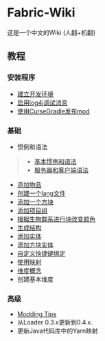 # Fabric-Wiki
这是一个中文的Wiki  (人翻+机翻)

## 教程 

### 安装程序
* [建立开发环境](tutorial/setup.md)
* [启用log4j调试消息](https://wiki.vg/Debugging)
* [使用CurseGradle发布mod](tutorial/cursegradle.md)

### 基础
* 惯例和语法
>* [基本惯例和语法](tutorial/terms.md)
>* [服务器和客户端语法](tutorial/side.md)
* [添加物品](tutorial/items.md)
* [创建一个lang文件](tutorial/lang.md)
* [添加一个方块](tutorial/blocks.md)
* [添加项目组](tutorial/itemgroup.md)
* [根据生物群系进行块改变颜色](tutorial//biomecoloring.md)
* [生成结构](tutorial/structures.md)
* [添加实体](tutorial/entity.md)
* [添加方块实体](tutorial/blockentity.md)
* [自定义快捷键绑定](tutorial/keybinds.md)
* [使用映射](tutorial/mappings.md)
* [维度概念](tutorial/dimensionconcepts.md)
* 创建基本维度

### 高级

* [Modding Tips](tutorial/modding_tips.md)
* 从Loader 0.3.x更新到0.4.x.
* 更新Java代码库中的Yarn映射
